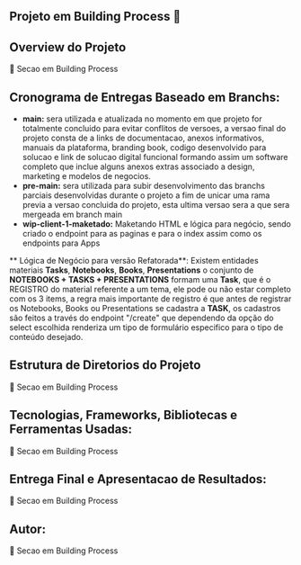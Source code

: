 
## Projeto em Building Process 🚧


## Overview do Projeto
🚧 Secao em Building Process

## Cronograma de Entregas Baseado em Branchs:
- **main:** sera utilizada e atualizada no momento em que projeto for totalmente concluido para evitar conflitos de versoes, a versao final do projeto consta de a links de documentacao, anexos informativos, manuais da plataforma, branding book, codigo desenvolvido para solucao e link de solucao digital funcional formando assim um software completo que inclue alguns anexos extras associado a design, marketing e modelos de negocios.
- **pre-main:** sera utilizada para subir desenvolvimento das branchs parciais desenvolvidas durante o projeto a fim de unicar uma rama previa a versao concluida do projeto, esta ultima versao sera a que sera mergeada em branch main
- **wip-client-1-maketado:** Maketando HTML e lógica para negócio, sendo criado o endpoint para as paginas e para o index assim como os endpoints para Apps 

** Lógica de Negócio para versão Refatorada**: Existem entidades materiais **Tasks**, **Notebooks**, **Books**, **Presentations**  o conjunto de **NOTEBOOKS + TASKS + PRESENTATIONS** formam uma **Task**, que é o REGISTRO do material referente a um tema, ele pode ou não estar completo com os 3 items, a regra mais importante de registro é que antes de registrar os Notebooks, Books ou Presentations se cadastra a **TASK**, os cadastros são feitos a través do endpoint "/create" que dependendo da opção do select escolhida renderiza um tipo de formulário especifico para o tipo de conteúdo desejado.

## Estrutura de Diretorios do Projeto
🚧 Secao em Building Process

## Tecnologias, Frameworks, Bibliotecas e Ferramentas Usadas:
🚧 Secao em Building Process

## Entrega Final e Apresentacao de Resultados:
🚧 Secao em Building Process

## Autor:
🚧 Secao em Building Process

